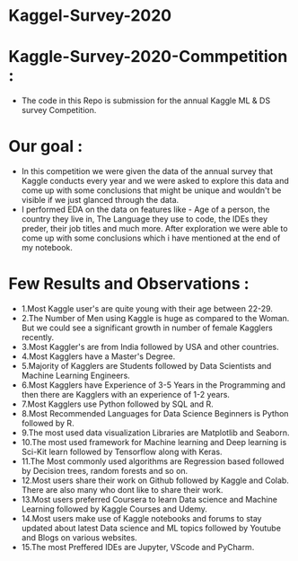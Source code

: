 # Kaggel-Survey-2020

# Kaggle-Survey-2020-Commpetition :
- The code in this Repo is submission for the annual Kaggle ML &amp; DS survey Competition.

# Our goal :

- In this competition we were given the data of the annual survey that Kaggle conducts every year and we were asked to explore this data and come up with some conclusions that might be unique and wouldn't be visible if we just glanced through the data.  
- I performed EDA on the data on features like - Age of a person, the country they live in, The Language they use to code, the IDEs they preder, their job titles and much more. After exploration we were able to come up with some conclusions which i have mentioned at the end of my notebook.  

# Few Results and Observations :

- 1.Most Kaggle user's are quite young with their age between 22-29. 
- 2.The Number of Men using Kaggle is huge as compared to the Woman. But we could see a significant growth in number of female Kagglers recently. 
- 3.Most Kaggler's are from India followed by USA and other countries. 
- 4.Most Kagglers have a Master's Degree. 
- 5.Majority of Kagglers are Students followed by Data Scientists and Machine Learning Engineers.
- 6.Most Kagglers have Experience of 3-5 Years in the Programming and then there are Kagglers with an experience of 1-2 years. 
- 7.Most Kagglers use Python followed by SQL and R. 
- 8.Most Recommended Languages for Data Science Beginners is Python followed by R. 
- 9.The most used data visualization Libraries are Matplotlib and Seaborn. 
- 10.The most used framework for Machine learning and Deep learning is Sci-Kit learn followed by Tensorflow along with Keras. 
- 11.The Most commonly used algorithms are Regression based followed by Decision trees, random forests and so on. 
- 12.Most users share their work on Github followed by Kaggle and Colab. There are also many who dont like to share their work. 
- 13.Most users preferred Coursera to learn Data science and Machine Learning followed by Kaggle Courses and Udemy. 
- 14.Most users make use of Kaggle notebooks and forums to stay updated about latest Data science and ML topics followed by Youtube and Blogs on various websites.
- 15.The most Preffered IDEs are Jupyter, VScode and PyCharm. 
